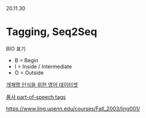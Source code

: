20.11.30

# Tagging, Seq2Seq

BIO 표기

- B = Begin
- I = Inside / Intermediate
- O = Outside

[개채명 인식을 위한 영어 데이터셋](https://raw.githubusercontent.com/Franck-Dernoncourt/NeuroNER/master/neuroner/data/conll2003/en/train.txt)

[품사 part-of-speech tags](https://www.ling.upenn.edu/courses/Fall_2003/ling001/penn_treebank_pos.html)

https://www.ling.upenn.edu/courses/Fall_2003/ling001/

